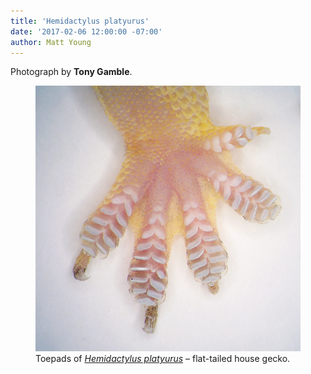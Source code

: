 ```yaml
---
title: 'Hemidactylus platyurus'
date: '2017-02-06 12:00:00 -07:00' 
author: Matt Young
---
```

Photograph by **Tony Gamble**.
<figure>
<img src="/uploads/2017/Gamble.Hemidactylus_platyurus_toepads.jpg" alt="Toepads"/>
<figcaption>
Toepads of <a href="https://en.wikipedia.org/wiki/Flat-tailed_house_gecko"><i>Hemidactylus platyurus</i></a> &ndash; flat-tailed house gecko.
</figcaption>
</figure> 
